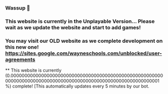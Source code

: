 ### Wassup 👋
### This website is currently in the Unplayable Version... Please wait as we update the website and start to add games!
### You may visit our OLD website as we complete development on this new one! https://sites.google.com/wayneschools.com/unblocked/user-agreements
** This website is currently (0.000000000000000000000000000000000000000000000000000000000000000000000000000000000000000000000000000000000000001%) complete! [This automatically updates every 5 minutes by our bot.
<!--
**UnblockedGamesAW/UnblockedGamesAW** is a ✨ _special_ ✨ repository because its `README.md` (this file) appears on your GitHub profile.

Here are some ideas to get you started:
** This website sucks!!!
-->
